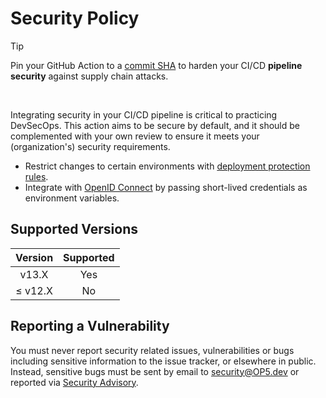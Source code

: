 # Security Policy

> [!TIP]
>
> Pin your GitHub Action to a [commit SHA](https://docs.github.com/en/actions/security-guides/security-hardening-for-github-actions#using-third-party-actions "Security hardening for GitHub Actions.") to harden your CI/CD **pipeline security** against supply chain attacks.

</br>

Integrating security in your CI/CD pipeline is critical to practicing DevSecOps. This action aims to be secure by default, and it should be complemented with your own review to ensure it meets your (organization's) security requirements.

- Restrict changes to certain environments with [deployment protection rules](https://docs.github.com/en/actions/deployment/targeting-different-environments/using-environments-for-deployment#deployment-protection-rules "Configuring environment deployment protection rules.").
- Integrate with [OpenID Connect](https://docs.github.com/en/actions/deployment/security-hardening-your-deployments/configuring-openid-connect-in-cloud-providers "Configuring OpenID Connect in cloud providers.") by passing short-lived credentials as environment variables.

## Supported Versions

| Version | Supported |
| :-----: | :-------: |
|  v13.X  |    Yes    |
| ≤ v12.X |    No     |

## Reporting a Vulnerability

You must never report security related issues, vulnerabilities or bugs including sensitive information to the issue tracker, or elsewhere in public. Instead, sensitive bugs must be sent by email to <security@OP5.dev> or reported via [Security Advisory](https://github.com/op5dev/tf-via-pr/security/advisories/new "Create a new security advisory.").
